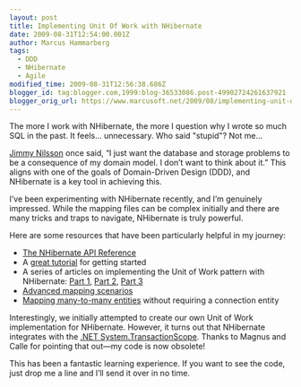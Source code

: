 ```yaml
---
layout: post
title: Implementing Unit Of Work with NHibernate
date: 2009-08-31T12:54:00.001Z
author: Marcus Hammarberg
tags:
  - DDD
  - NHibernate
  - Agile
modified_time: 2009-08-31T12:56:38.686Z
blogger_id: tag:blogger.com,1999:blog-36533086.post-49902724261637921
blogger_orig_url: https://www.marcusoft.net/2009/08/implementing-unit-of-work-with.html
---
```


The more I work with NHibernate, the more I question why I wrote so much SQL in the past. It feels... unnecessary. Who said "stupid"? Not me...

[Jimmy Nilsson](http://jimmynilsson.com/blog/) once said, “I just want the database and storage problems to be a consequence of my domain model. I don’t want to think about it.” This aligns with one of the goals of Domain-Driven Design (DDD), and NHibernate is a key tool in achieving this.

I’ve been experimenting with NHibernate recently, and I’m genuinely impressed. While the mapping files can be complex initially and there are many tricks and traps to navigate, NHibernate is truly powerful.

Here are some resources that have been particularly helpful in my journey:

- [The NHibernate API Reference](https://www.hibernate.org/hib_docs/nhibernate/1.2/reference/en/html_single/)
- A [great tutorial](http://blogs.hibernatingrhinos.com/nhibernate/archive/2008/04/01/your-first-nhibernate-based-application.aspx) for getting started
- A series of articles on implementing the Unit of Work pattern with NHibernate: [Part 1](http://blogs.hibernatingrhinos.com/nhibernate/archive/2008/04/10/nhibernate-and-the-unit-of-work-pattern.aspx), [Part 2](http://blogs.hibernatingrhinos.com/nhibernate/archive/2008/04/13/nhibernate-and-the-unit-of-work-pattern-part-2.aspx), [Part 3](http://blogs.hibernatingrhinos.com/nhibernate/archive/2008/04/26/nhibernate-and-the-unit-of-work-pattern-part-3.aspx)
- [Advanced mapping scenarios](http://sdesmedt.wordpress.com/2006/09/04/nhibernate-part-4-mapping-techniques-for-aggregation-one-to-many-mapping/)
- [Mapping many-to-many entities](http://codebetter.com/blogs/peter.van.ooijen/archive/2008/05/29/nhibernate-many-to-many-collections-or-mapping-is-not-one-table-one-class.aspx) without requiring a connection entity

Interestingly, we initially attempted to create our own Unit of Work implementation for NHibernate. However, it turns out that NHibernate integrates with the [.NET System.TransactionScope](http://msdn.microsoft.com/en-us/library/system.transactions.transactionscope.aspx). Thanks to Magnus and Calle for pointing that out—my code is now obsolete!

This has been a fantastic learning experience. If you want to see the code, just drop me a line and I’ll send it over in no time.
